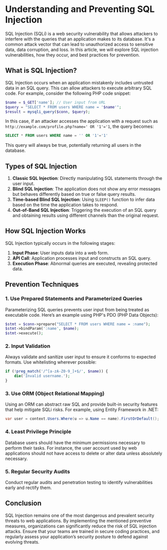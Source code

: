 # Understanding and Preventing SQL Injection

SQL Injection (SQLi) is a web security vulnerability that allows attackers to interfere with the queries that an application makes to its database. It's a common attack vector that can lead to unauthorized access to sensitive data, data corruption, and loss. In this article, we will explore SQL injection vulnerabilities, how they occur, and best practices for prevention.

## What is SQL Injection?

SQL Injection occurs when an application mistakenly includes untrusted data in an SQL query. This can allow attackers to execute arbitrary SQL code. For example, consider the following PHP code snippet:

```php
$name = $_GET['name']; // User input from URL
$query = "SELECT * FROM users WHERE name = '$name'";
$result = mysqli_query($conn, $query);
```

In this case, if an attacker accesses the application with a request such as `http://example.com/profile.php?name=' OR '1'='1`, the query becomes:

```sql
SELECT * FROM users WHERE name = '' OR '1'='1'
```

This query will always be true, potentially returning all users in the database.

## Types of SQL Injection

1. **Classic SQL Injection**: Directly manipulating SQL statements through the user input.
2. **Blind SQL Injection**: The application does not show any error messages but behaves differently based on true or false query results.
3. **Time-based Blind SQL Injection**: Using `SLEEP()` function to infer data based on the time the application takes to respond.
4. **Out-of-Band SQL Injection**: Triggering the execution of an SQL query and obtaining results using different channels than the original request.

## How SQL Injection Works

SQL Injection typically occurs in the following stages:
1. **Input Phase**: User inputs data into a web form.
2. **API Call**: Application processes input and constructs an SQL query.
3. **Execution Phase**: Abnormal queries are executed, revealing protected data.

## Prevention Techniques

### 1. Use Prepared Statements and Parameterized Queries

Parameterizing SQL queries prevents user input from being treated as executable code. Here’s an example using PHP's PDO (PHP Data Objects):

```php
$stmt = $conn->prepare("SELECT * FROM users WHERE name = :name");
$stmt->bindParam(':name', $name);
$stmt->execute();
```

### 2. Input Validation

Always validate and sanitize user input to ensure it conforms to expected formats. Use whitelisting wherever possible:

```php
if (!preg_match('/^[a-zA-Z0-9_]+$/', $name)) {
    die('Invalid username.');
}
```

### 3. Use ORM (Object Relational Mapping)

Using an ORM can abstract raw SQL and provide built-in security features that help mitigate SQLi risks. For example, using 
Entity Framework in .NET:

```csharp
var user = context.Users.Where(u => u.Name == name).FirstOrDefault();
```

### 4. Least Privilege Principle

Database users should have the minimum permissions necessary to perform their tasks. For instance, the user account used by web applications should not have access to delete or alter data unless absolutely necessary.

### 5. Regular Security Audits

Conduct regular audits and penetration testing to identify vulnerabilities early and rectify them.

## Conclusion

SQL Injection remains one of the most dangerous and prevalent security threats to web applications. By implementing the mentioned preventive measures, organizations can significantly reduce the risk of SQL injection attacks. Ensure that your teams are trained in secure coding practices, and regularly assess your application’s security posture to defend against evolving threats.
